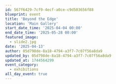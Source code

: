 ```yaml
---
id: 567f6429-7cf9-4ecf-a0ce-c9d503656f88
blueprint: event
title: 'Beyond the Edge'
location: 'Main Gallery'
start_date_time: '2025-04-04 00:00'
end_date_time: '2025-05-28 00:00'
featured_image:
  - slide2.jpg
date: '2025-04-13'
author: 05d798de-8a18-4794-a3f7-7c07f56a8da9
updated_by: 05d798de-8a18-4794-a3f7-7c07f56a8da9
updated_at: 1744564299
event_category:
  - exhibitions
all_day_event: true
---
```

